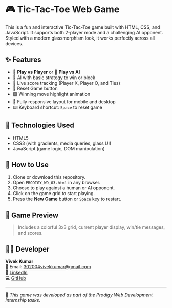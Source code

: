

# 🎮 Tic-Tac-Toe Web Game

This is a fun and interactive Tic-Tac-Toe game built with HTML, CSS, and JavaScript. It supports both 2-player mode and a challenging AI opponent. Styled with a modern glassmorphism look, it works perfectly across all devices.

## ✨ Features

- 👥 **Play vs Player** or 🤖 **Play vs AI**
- 🧠 AI with basic strategy to win or block
- 🧮 Live score tracking (Player X, Player O, and Ties)
- 🔄 Reset Game button
- 🟩 Winning move highlight animation
- 📱 Fully responsive layout for mobile and desktop
- ⌨️ Keyboard shortcut: `Space` to reset game

## 🔧 Technologies Used

- HTML5
- CSS3 (with gradients, media queries, glass UI)
- JavaScript (game logic, DOM manipulation)

## 🚀 How to Use

1. Clone or download this repository.
2. Open `PRODIGY_WD_03.html` in any browser.
3. Choose to play against a human or AI opponent.
4. Click on the game grid to start playing.
5. Press the **New Game** button or `Space` key to restart.

## 📸 Game Preview

> Includes a colorful 3x3 grid, current player display, win/tie messages, and scores.

## 👨‍💻 Developer

**Vivek Kumar**  
📧 Email: 302004vivekkumar@gmail.com  
🔗 [LinkedIn](https://www.linkedin.com/in/vivek-kumar-b36a442b2)  
💻 [GitHub](https://github.com/vivekkumar)

---

📝 *This game was developed as part of the Prodigy Web Development Internship tasks.*
